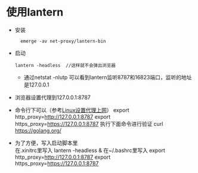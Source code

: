 # 使用lantern
* 安装

        emerge -av net-proxy/lantern-bin
* 启动
    ```
    lantern -headless  //这样就不会弹出浏览器
    ```
    * 通过netstat -nlutp 可以看到lantern监听8787和16823端口，监听的地址是127.0.0.1
* 浏览器设置代理到127.0.0.1:8787
* 命令行下可以（参考[Linux设置代理上网](http://blog.163.com/likaifeng@126/blog/static/320973102012221111622825/)）
        export http_proxy=http://127.0.0.1:8787
        export https_proxy=https://127.0.0.1:8787
执行下面命令进行验证
        curl  https://golang.org/
* 为了方便，写入启动脚本里  
    在.xinitrc里写入
        lantern -headless &
    在~/.bashrc里写入
        export http_proxy=http://127.0.0.1:8787
        export https_proxy=https://127.0.0.1:8787
